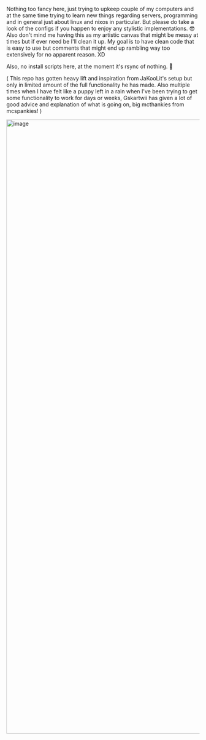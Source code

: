 Nothing too fancy here, just trying to upkeep couple of my computers and at the same time trying to learn new
things regarding servers, programming and in general just about linux and nixos in particular. But please do take a look
of the configs if you happen to enjoy any stylistic implementations. 😎  Also don't mind me having this as my 
artistic canvas that might be messy at times but if ever need be I'll clean it up. My goal is to have clean code that is
easy to use but comments that might end up rambling way too extensively for no apparent reason. XD

Also, no install scripts here, at the moment it's rsync of nothing. 🥹

( This repo has gotten heavy lift and inspiration from JaKooLit's setup but only in limited amount of the
  full functionality he has made. Also multiple times when I have felt like a puppy left in a rain 
  when I've been trying to get some functionality to work for days or weeks, Gskartwii has given a lot of good
  advice and explanation of what is going on, big mcthankies from mcspankies! )

<img width="2560" height="1600" alt="image" src="https://github.com/user-attachments/assets/945fbee0-e5d8-4367-b2aa-4179f660e0a8" />
